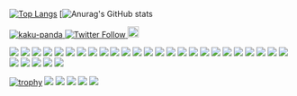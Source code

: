 [![Top Langs](https://github-readme-stats.vercel.app/api/top-langs/?username=kaku-panda&layout=compact)](https://github.com/anuraghazra/github-readme-stats)
[![Anurag's GitHub stats](https://github-readme-stats.vercel.app/api?username=kaku-panda&theme=onedark&show_icons=true)

<p align="left">
  <a href="https://github.com/kaku-panda/kaku-panda/">
    <img src="https://komarev.com/ghpvc/?username=kaku-panda" alt="kaku-panda" />
  </a>
  <a href="https://twitter.com/intent/follow?screen_name=kakupan34">
    <img alt="Twitter Follow" src="https://img.shields.io/twitter/follow/kakupan34?style=social">
  </a>
  <a href="https://github.com/kaku-panda">
    <img height="20" src="https://img.shields.io/github/followers/kaku-panda?label=follow&logo=github&style=flat" />
  </a>
</p>

<p align="left">
  <img src="https://img.shields.io/badge/-Windows-0078D6.svg?logo=windows&style=popout">
  <img src="https://img.shields.io/badge/-Linux-404040.svg?logo=linux&style=popout">
  <img src="https://img.shields.io/badge/-Ubuntu-77216F.svg?logo=ubuntu&style=popout">
  <img src="https://img.shields.io/badge/-CentOS-262577.svg?logo=centos&style=popout">
  <img src="https://img.shields.io/badge/-C-4682b4.svg?logo=c&style=popout">
  <img src="https://img.shields.io/badge/-C++-00599C.svg?logo=cplusplus&style=popout">
  <img src="https://img.shields.io/badge/-C%20Sharp-239120.svg?logo=csharp&style=popout">
  <img src="https://img.shields.io/badge/-Python-FFD43B.svg?logo=python&style=popout">
  <img src="https://img.shields.io/badge/-Bash-ffffff.svg?logo=gnubash&style=popout">
  <img src="https://img.shields.io/badge/-HTML5-ebebeb.svg?logo=html5&style=popout">
  <img src="https://img.shields.io/badge/-CSS3-1572B6.svg?logo=css3&style=popout">
  <img src="https://img.shields.io/badge/-JavaScript-323330.svg?logo=javascript&style=popout">
  <img src="https://img.shields.io/badge/-Vim-019733.svg?logo=vim&style=popout">
  <img src="https://img.shields.io/badge/-Neovim-c0c0c0.svg?logo=Neovim&style=popout">
  <img src="https://img.shields.io/badge/-Visual%20Studio%20Code-007ACC.svg?logo=visualstudiocode&style=popout">
  <img src="https://img.shields.io/badge/-Visual%20Studio-5C2D91.svg?logo=visualstudio&style=popout">
  <img src="https://img.shields.io/badge/-tmux-505050.svg?logo=tmux&style=popout">
  <img src="https://img.shields.io/badge/-Git-ffffff.svg?logo=git&style=popout">
  <img src="https://img.shields.io/badge/-Starship-DD0B78.svg?logo=starship&style=popout">
  <img src="https://img.shields.io/badge/-Alacritty-404040.svg?logo=alacritty&style=popout">
  <img src="https://img.shields.io/badge/-GitHub-181717.svg?logo=github&style=popout">
  <img src="https://img.shields.io/badge/-LaTeX-008080.svg?logo=latex&style=popout">
  <img src="https://img.shields.io/badge/-Inkscape-000000.svg?logo=inkscape&style=popout">
  <img src="https://img.shields.io/badge/-gnuplot-A42E2B.svg?logo=gnu&style=popout">
  <img src="https://img.shields.io/badge/-OpenGL-c0c0c0.svg?logo=opengl&style=popout">
  <img src="https://img.shields.io/badge/-MFC-0078D6.svg?logo=windows&style=popout">
  <img src="https://img.shields.io/badge/-WinForms-0078D6.svg?logo=windows&style=popout">
  <img src="https://img.shields.io/badge/-WPF-0078D6.svg?logo=windows&style=popout">
  <img src="https://img.shields.io/badge/-.NET-5C2D91.svg?logo=dotnet&style=popout">
  <img src="https://img.shields.io/badge/-Intel%20FPGA-0071C5.svg?logo=intel&style=popout">
  </p>

[![trophy](https://github-profile-trophy.vercel.app/?username=kaku-panda&column=7)](https://github.com/ryo-ma/github-profile-trophy)
[![](https://raw.githubusercontent.com/kaku-panda/kaku-panda/main/profile-summary-card-output/github/0-profile-details.svg)](https://github.com/vn7n24fzkq/github-profile-summary-cards)
[![](https://raw.githubusercontent.com/kaku-panda/kaku-panda/main/profile-summary-card-output/github/1-repos-per-language.svg)](https://github.com/vn7n24fzkq/github-profile-summary-cards) [![](https://raw.githubusercontent.com/kaku-panda/kaku-panda/main/profile-summary-card-output/github/2-most-commit-language.svg)](https://github.com/vn7n24fzkq/github-profile-summary-cards)
[![](https://raw.githubusercontent.com/kaku-panda/kaku-panda/main/profile-summary-card-output/github/3-stats.svg)](https://github.com/vn7n24fzkq/github-profile-summary-cards) [![](https://raw.githubusercontent.com/kaku-panda/kaku-panda/main/profile-summary-card-output/github/4-productive-time.svg)](https://github.com/vn7n24fzkq/github-profile-summary-cards)
